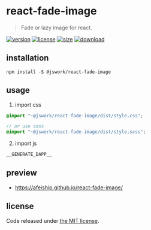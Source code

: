 # react-fade-image
> Fade or lazy image for react.

[![version][version-image]][version-url]
[![license][license-image]][license-url]
[![size][size-image]][size-url]
[![download][download-image]][download-url]

## installation
```shell
npm install -S @jswork/react-fade-image
```

## usage
1. import css
  ```scss
  @import "~@jswork/react-fade-image/dist/style.css";

  // or use sass
  @import "~@jswork/react-fade-image/dist/style.scss";
  ```
2. import js
  ```js
__GENERATE_DAPP__
  ```

## preview
- https://afeiship.github.io/react-fade-image/

## license
Code released under [the MIT license](https://github.com/afeiship/react-fade-image/blob/master/LICENSE.txt).

[version-image]: https://img.shields.io/npm/v/@jswork/react-fade-image
[version-url]: https://npmjs.org/package/@jswork/react-fade-image

[license-image]: https://img.shields.io/npm/l/@jswork/react-fade-image
[license-url]: https://github.com/afeiship/react-fade-image/blob/master/LICENSE.txt

[size-image]: https://img.shields.io/bundlephobia/minzip/@jswork/react-fade-image
[size-url]: https://github.com/afeiship/react-fade-image/blob/master/dist/react-fade-image.min.js

[download-image]: https://img.shields.io/npm/dm/@jswork/react-fade-image
[download-url]: https://www.npmjs.com/package/@jswork/react-fade-image
